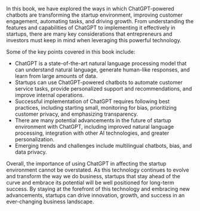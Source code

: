 
In this book, we have explored the ways in which ChatGPT-powered chatbots are transforming the startup environment, improving customer engagement, automating tasks, and driving growth. From understanding the features and capabilities of ChatGPT to implementing it effectively in startups, there are many key considerations that entrepreneurs and investors must keep in mind when leveraging this powerful technology.

Some of the key points covered in this book include:

* ChatGPT is a state-of-the-art natural language processing model that can understand natural language, generate human-like responses, and learn from large amounts of data.
* Startups can use ChatGPT-powered chatbots to automate customer service tasks, provide personalized support and recommendations, and improve internal operations.
* Successful implementation of ChatGPT requires following best practices, including starting small, monitoring for bias, prioritizing customer privacy, and emphasizing transparency.
* There are many potential advancements in the future of startup environment with ChatGPT, including improved natural language processing, integration with other AI technologies, and greater personalization.
* Emerging trends and challenges include multilingual chatbots, bias, and data privacy.

Overall, the importance of using ChatGPT in affecting the startup environment cannot be overstated. As this technology continues to evolve and transform the way we do business, startups that stay ahead of the curve and embrace its potential will be well positioned for long-term success. By staying at the forefront of this technology and embracing new advancements, startups can drive innovation, growth, and success in an ever-changing business landscape.
